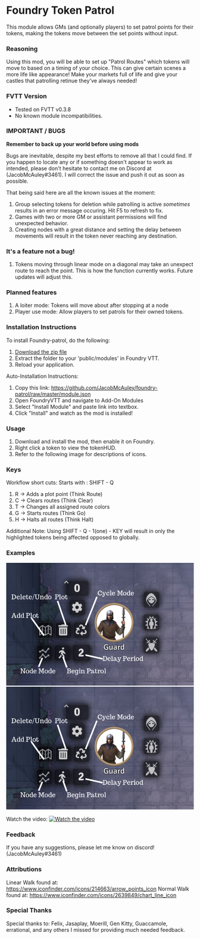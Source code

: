 # Foundry Token Patrol
This module allows GMs (and optionally players) to set patrol points for their tokens, making the tokens move between the set points without input.

### Reasoning

Using this mod, you will be able to set up "Patrol Routes" which tokens will move to based on a timing of your choice. This can give certain scenes a more life like appearance! Make your markets full of life and give your castles that patrolling retinue they've always needed!

### FVTT Version
- Tested on FVTT v0.3.8
- No known module incompatibilities. 

### IMPORTANT / BUGS
**Remember to back up your world before using mods**

Bugs are inevitable, despite my best efforts to remove all that I could find. If you happen to locate any or if something doesn't appear to work as intended, please don't hesitate to contact me on Discord at (JacobMcAuley#3461). I will correct the issue and push it out as soon as possible. 

That being said here are all the known issues at the moment:
1. Group selecting tokens for deletion while patrolling is active *sometimes* results in an error message occuring. Hit F5 to refresh to fix.
2. Games with two or more GM or assistant permissions will find unexpected behavior. 
3. Creating nodes with a great distance and setting the delay between movements will result in the token never reaching any destination.

### It's a feature not a bug!
1. Tokens moving through linear mode on a diagonal may take an unexpect route to reach the point. This is how the function currently works. Future updates will adjust this.

### Planned features
1. A loiter mode: Tokens will move about after stopping at a node
2. Player use mode: Allow players to set patrols for their owned tokens.

### Installation Instructions

To install Foundry-patrol, do the following:

1. [Download the zip file](https://github.com/JacobMcAuley/foundry-patrol/archive/master.zip)
2. Extract the folder to your 'public/modules' in Foundry VTT.
3. Reload your application.

Auto-Installation Instructions:

1. Copy this link: https://github.com/JacobMcAuley/foundry-patrol/raw/master/module.json
2. Open FoundryVTT and navigate to Add-On Modules
3. Select "Install Module" and paste link into textbox.
4. Click "Install" and watch as the mod is installed!

### Usage

1. Download and install the mod, then enable it on Foundry.
2. Right click a token to view the tokenHUD.
3. Refer to the following image for descriptions of icons.


### Keys

Workflow short cuts:
Starts with : SHIFT - Q
1. R -> Adds a plot point (Think Route)
2. C -> Clears routes (Think Clear)
3. T -> Changes all assigned route colors
4. G -> Starts routes (Think Go) 
5. H -> Halts all routes (Think Halt)

Additional Note: Using SHIFT - Q - 1(one) - KEY will result in only the highlighted tokens being affected opposed to globally.

### Examples

![example_picture1](imgs/examples/example1.png)
![example_picture2](imgs/examples/example1.png)

Watch the video:
[![Watch the video](https://img.youtube.com/vi/zR6ut3gglZ4/maxresdefault.jpg)](https://www.youtube.com/watch?v=zR6ut3gglZ4)

### Feedback

If you have any suggestions, please let me know on discord! (JacobMcAuley#3461)


### Attributions

Linear Walk found at: https://www.iconfinder.com/icons/214663/arrow_points_icon
Normal Walk found at: https://www.iconfinder.com/icons/2639849/chart_line_icon

### Special Thanks
Special thanks to: Felix, Jasaplay, Moerill, Gen Kitty, Guaccamole, errational, and any others I missed for providing much needed feedback.
